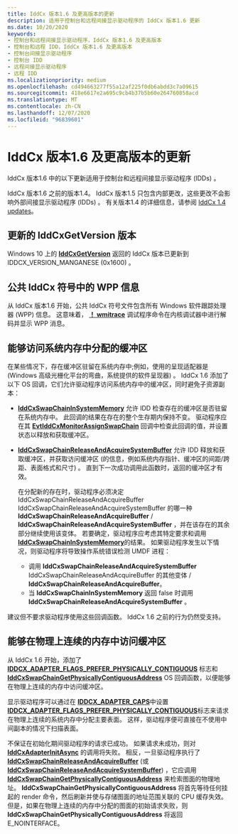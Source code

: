 ```yaml
---
title: IddCx 版本1.6 及更高版本的更新
description: 适用于控制台和远程间接显示驱动程序的 IddCx 版本1.6 更新
ms.date: 10/20/2020
keywords:
- 控制台和远程间接显示驱动程序，IddCx 版本1.6 及更高版本
- 控制台和远程 IDD，IddCx 版本1.6 及更高版本
- 控制台间接显示驱动程序
- 控制台 IDD
- 远程间接显示驱动程序
- 远程 IDD
ms.localizationpriority: medium
ms.openlocfilehash: cd494663277f55a12af225f0db6abdd3c7a09615
ms.sourcegitcommit: 418e6617e2a695c9cb4b37b5b60e264760858acd
ms.translationtype: MT
ms.contentlocale: zh-CN
ms.lasthandoff: 12/07/2020
ms.locfileid: "96839601"
---
```

# <a name="updates-for-iddcx-versions-16-and-later"></a>IddCx 版本1.6 及更高版本的更新

IddCx 版本1.6 中的以下更新适用于控制台和远程间接显示驱动程序 (IDDs) 。

IddCx 版本1.6 之前的版本1.4。 IddCx 版本1.5 只包含内部更改，这些更改不会影响外部间接显示驱动程序 (IDDs) 。 有关版本1.4 的详细信息，请参阅 [IddCx 1.4 updates](iddcx1.4-updates.md)。

## <a name="updated-iddcxgetversion-version"></a>更新的 IddCxGetVersion 版本

Windows 10 上的 [**IddCxGetVersion**](/windows-hardware/drivers/ddi/iddcx/nf-iddcx-iddcxgetversion) 返回的 IddCx 版本已更新到 IDDCX_VERSION_MANGANESE (0x1600) 。

## <a name="wpp-information-in-public-iddcx-symbols"></a>公共 IddCx 符号中的 WPP 信息

从 IddCx 版本1.6 开始，公共 IddCx 符号文件包含所有 Windows 软件跟踪处理器 (WPP) 信息。 这意味着， [**！ wmitrace**](../debugger/-wmitrace-logdump.md) 调试程序命令在内核调试器中进行解码并显示 WPP 消息。

## <a name="ability-to-access-buffers-allocated-in-system-memory"></a>能够访问系统内存中分配的缓冲区

在某些情况下，存在缓冲区驻留在系统内存中;例如，使用的呈现适配器是 (Windows 高级光栅化平台的弯曲，系统提供的软件呈现器) 。 IddCx 1.6 添加了以下 OS 回调，它们允许驱动程序访问系统内存中的缓冲区，同时避免子资源副本：

* [**IddCxSwapChainInSystemMemory**](/windows-hardware/drivers/ddi/iddcx/nf-iddcx-iddcxswapchaininsystemmemory) 允许 IDD 检查存在的缓冲区是否驻留在系统内存中。 此回调的结果在存在的整个生存期内保持不变。 驱动程序应在其 [**EvtIddCxMonitorAssignSwapChain**](/windows-hardware/drivers/ddi/iddcx/nc-iddcx-evt_idd_cx_monitor_assign_swapchain) 回调中检查此回调的值，并设置状态以释放和获取缓冲区。

* [**IddCxSwapChainReleaseAndAcquireSystemBuffer**](/windows-hardware/drivers/ddi/iddcx/nf-iddcx-iddcxswapchainreleaseandacquiresystembuffer) 允许 IDD 释放和获取缓冲区，并获取访问缓冲区 (的信息，例如系统内存指针、缓冲区的间距/跨距、表面格式和尺寸) 。 直到下一次成功调用此函数时，返回的缓冲区才有效。

  在分配新的存在时，驱动程序必须决定 IddCxSwapChainReleaseAndAcquireBuffer IddCxSwapChainReleaseAndAcquireSystemBuffer 的哪一种 **IddCxSwapChainReleaseAndAcquireBuffer** / **IddCxSwapChainReleaseAndAcquireSystemBuffer** ，并在该存在的其余部分继续使用该变体。 若要确定，驱动程序应考虑其特定要求和调用 [**IddCxSwapChainInSystemMemory**](/windows-hardware/drivers/ddi/iddcx/nf-iddcx-iddcxswapchaininsystemmemory)的结果。 如果驱动程序发生以下情况，则驱动程序将导致操作系统错误检测 UMDF 进程：

  * 调用 **IddCxSwapChainReleaseAndAcquireSystemBuffer** IddCxSwapChainReleaseAndAcquireBuffer 的其他变体 / **IddCxSwapChainReleaseAndAcquireBuffer**。
  * 当 **IddCxSwapChainInSystemMemory** 返回 false 时调用 **IddCxSwapChainReleaseAndAcquireSystemBuffer** 。

建议但不要求驱动程序使用这些回调函数。 IddCx 1.6 之前的行为仍然受支持。

## <a name="ability-to-access-buffers-in-physically-contiguous-memory"></a>能够在物理上连续的内存中访问缓冲区

从 IddCx 1.6 开始，添加了 [**IDDCX_ADAPTER_FLAGS_PREFER_PHYSICALLY_CONTIGUOUS**](/windows-hardware/drivers/ddi/iddcx/ne-iddcx-iddcx_adapter_flags) 标志和 [**IddCxSwapChainGetPhysicallyContiguousAddress**](/windows-hardware/drivers/ddi/iddcx/nf-iddcx-iddcxswapchaingetphysicallycontiguousaddress) OS 回调函数，以便能够在物理上连续的内存中访问缓冲区。

显示驱动程序可以通过在 [**IDDCX_ADAPTER_CAPS**](/windows-hardware/drivers/ddi/iddcx/ns-iddcx-iddcx_adapter_caps)中设置 [**IDDCX_ADAPTER_FLAGS_PREFER_PHYSICALLY_CONTIGUOUS**](/windows-hardware/drivers/ddi/iddcx/ne-iddcx-iddcx_adapter_flags)标志来请求在物理上连续的系统内存中分配主要表面。 这样，驱动程序便可直接在不使用中间副本的情况下扫描表面。

不保证在初始化期间驱动程序的请求已成功。 如果请求未成功，则对 [**IddCxAdapterInitAsync**](/windows-hardware/drivers/ddi/iddcx/nf-iddcx-iddcxadapterinitasync) 的调用将失败。 相反，一旦驱动程序执行了 [**IddCxSwapChainReleaseAndAcquireBuffer**](/windows-hardware/drivers/ddi/iddcx/nf-iddcx-iddcxswapchainreleaseandacquirebuffer) (或 [**IddCxSwapChainReleaseAndAcquireSystemBuffer**](/windows-hardware/drivers/ddi/iddcx/nf-iddcx-iddcxswapchainreleaseandacquirebuffer)) ，它应调用 [**IddCxSwapChainGetPhysicallyContiguousAddress**](/windows-hardware/drivers/ddi/iddcx/nf-iddcx-iddcxswapchaingetphysicallycontiguousaddress) 来检索图面的物理地址。 **IddCxSwapChainGetPhysicallyContiguousAddress** 将首先等待任何挂起的 render 命令，然后刷新并使与存储图面的地址范围关联的 CPU 缓存失效。 但是，如果在物理上连续的内存中分配的图面的初始请求失败，则 **IddCxSwapChainGetPhysicallyContiguousAddress** 将返回 E_NOINTERFACE。

